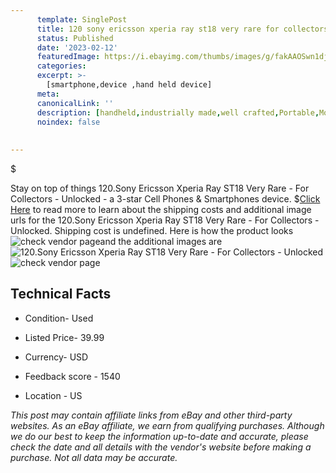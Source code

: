 ```yaml
---
      template: SinglePost
      title: 120 sony ericsson xperia ray st18 very rare for collectors unlocked
      status: Published
      date: '2023-02-12'
      featuredImage: https://i.ebayimg.com/thumbs/images/g/fakAAOSwn1djAB~B/s-l225.jpg
      categories: 
      excerpt: >-
        [smartphone,device ,hand held device]
      meta:
      canonicalLink: ''
      description: [handheld,industrially made,well crafted,Portable,Mobile,Compact,Convenient,Lightweight,Maneuverable,Man-portable,Miniature,Carriable,Hand-held,Light,Holdable,Transportable,Mobile device,Pocket-sized,On-the-go,Wireless,Cordless,Compact size,Convenient size, smartphone,device ,hand held device]
      noindex: false
      
        
---
```

$

Stay on top of things 120.Sony Ericsson Xperia Ray ST18 Very Rare - For Collectors - Unlocked - a 3-star Cell Phones & Smartphones device.
$[Click Here](https://www.ebay.com/itm/165635629328?hash=item2690a72110%3Ag%3AfakAAOSwn1djAB%7EB&mkevt=1&mkcid=1&mkrid=711-53200-19255-0&campid=%253CePNCampaignId%253E&customid=%253CreferenceId%253E&toolid=10049) to read more to learn about the shipping costs and additional image urls for the 120.Sony Ericsson Xperia Ray ST18 Very Rare - For Collectors - Unlocked. Shipping cost is undefined. Here is how the product looks ![check vendor page](https://i.ebayimg.com/thumbs/images/g/fakAAOSwn1djAB~B/s-l225.jpg)and the additional images are![120.Sony Ericsson Xperia Ray ST18 Very Rare - For Collectors - Unlocked](https://i.ebayimg.com/images/g/fakAAOSwn1djAB~B/s-l1600.jpg)![check vendor page](https://origin-galleryplus.ebayimg.com/ws/web/165635629328_2_0_1/225x225.jpg,https://origin-galleryplus.ebayimg.com/ws/web/165635629328_3_0_1/225x225.jpg,https://origin-galleryplus.ebayimg.com/ws/web/165635629328_4_0_1/225x225.jpg,https://origin-galleryplus.ebayimg.com/ws/web/165635629328_5_0_1/225x225.jpg,https://origin-galleryplus.ebayimg.com/ws/web/165635629328_6_0_1/225x225.jpg,https://origin-galleryplus.ebayimg.com/ws/web/165635629328_7_0_1/225x225.jpg)



 ## Technical Facts 



     
      

 - Condition- Used 


      

 - Listed Price- 39.99 


      

 - Currency- USD 


      

 - Feedback score - 1540 


      

 - Location - US 


      
      

 *_This post may contain affiliate links from eBay and other third-party websites. As an eBay affiliate, we earn from qualifying purchases. Although we do our best to keep the information up-to-date and accurate, please check the date and all details with the vendor's website before making a purchase. Not all data may be accurate._*






